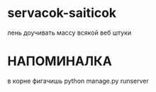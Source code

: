 # servacok-saiticok
лень доучивать массу всякой веб штуки
# НАПОМИНАЛКА
в корне фигачишь python manage.py runserver
